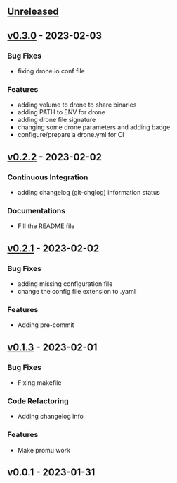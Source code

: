 <a name="unreleased"></a>
## [Unreleased]


<a name="v0.3.0"></a>
## [v0.3.0] - 2023-02-03
### Bug Fixes
- fixing drone.io conf file

### Features
- adding volume to drone to share binaries
- adding PATH to ENV for drone
- adding drone file signature
- changing some drone parameters and adding badge
- configure/prepare a drone.yml for CI


<a name="v0.2.2"></a>
## [v0.2.2] - 2023-02-02
### Continuous Integration
- adding changelog (git-chglog) information status

### Documentations
- Fill the README file


<a name="v0.2.1"></a>
## [v0.2.1] - 2023-02-02
### Bug Fixes
- adding missing configuration file
- change the config file extension to .yaml

### Features
- Adding pre-commit


<a name="v0.1.3"></a>
## [v0.1.3] - 2023-02-01
### Bug Fixes
- Fixing makefile

### Code Refactoring
- Adding changelog info

### Features
- Make promu work


<a name="v0.0.1"></a>
## v0.0.1 - 2023-01-31

[Unreleased]: https://github.com/Whyrl35/prometheus-saltstack-exporter/compare/v0.3.0...HEAD
[v0.3.0]: https://github.com/Whyrl35/prometheus-saltstack-exporter/compare/v0.2.2...v0.3.0
[v0.2.2]: https://github.com/Whyrl35/prometheus-saltstack-exporter/compare/v0.2.1...v0.2.2
[v0.2.1]: https://github.com/Whyrl35/prometheus-saltstack-exporter/compare/v0.1.3...v0.2.1
[v0.1.3]: https://github.com/Whyrl35/prometheus-saltstack-exporter/compare/v0.0.1...v0.1.3
